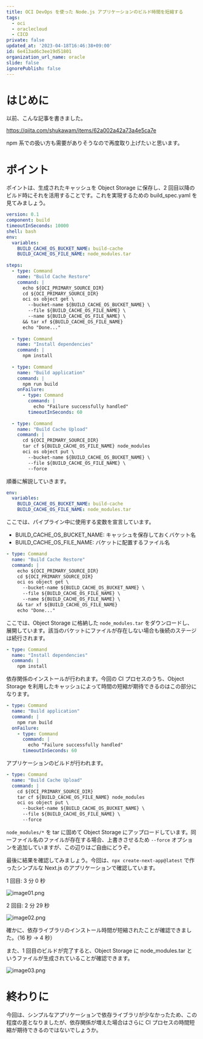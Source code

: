 ```yaml
---
title: OCI DevOps を使った Node.js アプリケーションのビルド時間を短縮する
tags:
  - oci
  - oraclecloud
  - CICD
private: false
updated_at: '2023-04-18T16:46:38+09:00'
id: 6e413ad6c3ee19d51801
organization_url_name: oracle
slide: false
ignorePublish: false
---
```

# はじめに

以前、こんな記事を書きました。

https://qiita.com/shukawam/items/62a002a42a73a4e5ca7e

npm 系での扱い方も需要がありそうなので再度取り上げたいと思います。

# ポイント

ポイントは、生成されたキャッシュを Object Storage に保存し、2 回目以降のビルド時にそれを活用することです。これを実現するための build_spec.yaml を見てみましょう。

```build_spec.yaml
version: 0.1
component: build
timeoutInSeconds: 10000
shell: bash
env:
  variables:
    BUILD_CACHE_OS_BUCKET_NAME: build-cache
    BUILD_CACHE_OS_FILE_NAME: node_modules.tar
​
steps:
  - type: Command
    name: "Build Cache Restore"
    command: |
      echo ${OCI_PRIMARY_SOURCE_DIR}
      cd ${OCI_PRIMARY_SOURCE_DIR}
      oci os object get \
        --bucket-name ${BUILD_CACHE_OS_BUCKET_NAME} \
        --file ${BUILD_CACHE_OS_FILE_NAME} \
        --name ${BUILD_CACHE_OS_FILE_NAME} \
      && tar xf ${BUILD_CACHE_OS_FILE_NAME}
      echo "Done..."
​
  - type: Command
    name: "Install dependencies"
    command: |
      npm install
​
  - type: Command
    name: "Build application"
    command: |
      npm run build
    onFailure:
      - type: Command
        command: |
          echo "Failure successfully handled"
        timeoutInSeconds: 60
​
  - type: Command
    name: "Build Cache Upload"
    command: |
      cd ${OCI_PRIMARY_SOURCE_DIR}
      tar cf ${BUILD_CACHE_OS_FILE_NAME} node_modules
      oci os object put \
        --bucket-name ${BUILD_CACHE_OS_BUCKET_NAME} \
        --file ${BUILD_CACHE_OS_FILE_NAME} \
        --force
```

順番に解説していきます。

```yaml
env:
  variables:
    BUILD_CACHE_OS_BUCKET_NAME: build-cache
    BUILD_CACHE_OS_FILE_NAME: node_modules.tar
```

ここでは、パイプライン中に使用する変数を宣言しています。

- BUILD_CACHE_OS_BUCKET_NAME: キャッシュを保存しておくバケット名
- BUILD_CACHE_OS_FILE_NAME: バケットに配置するファイル名

```yaml
- type: Command
  name: "Build Cache Restore"
  command: |
    echo ${OCI_PRIMARY_SOURCE_DIR}
    cd ${OCI_PRIMARY_SOURCE_DIR}
    oci os object get \
      --bucket-name ${BUILD_CACHE_OS_BUCKET_NAME} \
      --file ${BUILD_CACHE_OS_FILE_NAME} \
      --name ${BUILD_CACHE_OS_FILE_NAME} \
    && tar xf ${BUILD_CACHE_OS_FILE_NAME}
    echo "Done..."
```

ここでは、Object Storage に格納した `node_modules.tar` をダウンロードし、展開しています。該当のバケットにファイルが存在しない場合も後続のステージは続行されます。

```yaml
- type: Command
  name: "Install dependencies"
  command: |
    npm install
```

依存関係のインストールが行われます。今回の CI プロセスのうち、Object Storage を利用したキャッシュによって時間の短縮が期待できるのはこの部分になります。

```yaml
- type: Command
  name: "Build application"
  command: |
    npm run build
  onFailure:
    - type: Command
      command: |
        echo "Failure successfully handled"
      timeoutInSeconds: 60
```

アプリケーションのビルドが行われます。

```yaml
- type: Command
  name: "Build Cache Upload"
  command: |
    cd ${OCI_PRIMARY_SOURCE_DIR}
    tar cf ${BUILD_CACHE_OS_FILE_NAME} node_modules
    oci os object put \
      --bucket-name ${BUILD_CACHE_OS_BUCKET_NAME} \
      --file ${BUILD_CACHE_OS_FILE_NAME} \
      --force
```

`node_modules/*` を tar に固めて Object Storage にアップロードしています。同一ファイル名のファイルが存在する場合、上書きさせるため `--force` オプションを追加していますが、この辺りはご自由にどうぞ。

最後に結果を確認してみましょう。今回は、`npx create-next-app@latest` で作ったシンプルな Next.js のアプリケーションで確認しています。

1 回目: 3 分 0 秒

![image01.png](https://qiita-image-store.s3.ap-northeast-1.amazonaws.com/0/560068/11453c30-ac69-88b1-9633-46cd5c7325d2.png)

2 回目: 2 分 29 秒

![image02.png](https://qiita-image-store.s3.ap-northeast-1.amazonaws.com/0/560068/e580aafc-7d77-6115-1a8c-be435de142a6.png)

確かに、依存ライブラリのインストール時間が短縮されたことが確認できました。（16 秒 → 4 秒）

また、1 回目のビルドが完了すると、Object Storage に node_modules.tar というファイルが生成されていることが確認できます。

![image03.png](https://qiita-image-store.s3.ap-northeast-1.amazonaws.com/0/560068/f75ff416-a815-b917-df92-ed68fede3f4e.png)

# 終わりに

今回は、シンプルなアプリケーションで依存ライブラリが少なかったため、この程度の差となりましたが、依存関係が増えた場合はさらに CI プロセスの時間短縮が期待できるのではないでしょうか。
